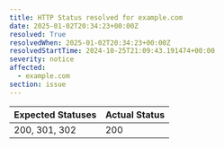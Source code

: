 ```yaml
---
title: HTTP Status resolved for example.com
date: 2025-01-02T20:34:23+00:00Z
resolved: True
resolvedWhen: 2025-01-02T20:34:23+00:00Z
resolvedStartTime: 2024-10-25T21:09:43.191474+00:00
severity: notice
affected:
  - example.com
section: issue
---
```


| Expected Statuses | Actual Status  |
|-------------------|----------------|
| 200, 301, 302 | 200 |
